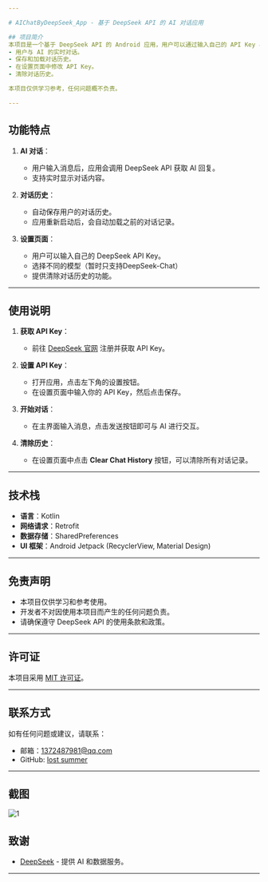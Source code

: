 ```yaml
---

# AIChatByDeepSeek_App - 基于 DeepSeek API 的 AI 对话应用

## 项目简介
本项目是一个基于 DeepSeek API 的 Android 应用，用户可以通过输入自己的 API Key 与 AI 进行交互。应用支持以下功能：
- 用户与 AI 的实时对话。
- 保存和加载对话历史。
- 在设置页面中修改 API Key。
- 清除对话历史。

本项目仅供学习参考，任何问题概不负责。

---
```


## 功能特点
1. **AI 对话**：
   - 用户输入消息后，应用会调用 DeepSeek API 获取 AI 回复。
   - 支持实时显示对话内容。

2. **对话历史**：
   - 自动保存用户的对话历史。
   - 应用重新启动后，会自动加载之前的对话记录。

3. **设置页面**：
   - 用户可以输入自己的 DeepSeek API Key。
   - 选择不同的模型（暂时只支持DeepSeek-Chat）
   - 提供清除对话历史的功能。

---

## 使用说明
1. **获取 API Key**：
   - 前往 [DeepSeek 官网](https://www.deepseek.com) 注册并获取 API Key。

2. **设置 API Key**：
   - 打开应用，点击左下角的设置按钮。
   - 在设置页面中输入你的 API Key，然后点击保存。

3. **开始对话**：
   - 在主界面输入消息，点击发送按钮即可与 AI 进行交互。

4. **清除历史**：
   - 在设置页面中点击 **Clear Chat History** 按钮，可以清除所有对话记录。

---

## 技术栈
- **语言**：Kotlin
- **网络请求**：Retrofit
- **数据存储**：SharedPreferences
- **UI 框架**：Android Jetpack (RecyclerView, Material Design)

---

## 免责声明
- 本项目仅供学习和参考使用。
- 开发者不对因使用本项目而产生的任何问题负责。
- 请确保遵守 DeepSeek API 的使用条款和政策。

---

## 许可证
本项目采用 [MIT 许可证](LICENSE)。

---

## 联系方式
如有任何问题或建议，请联系：
- 邮箱：1372487981@qq.com
- GitHub: [lost summer](https://github.com/driohcker)

---

## 截图
![1](https://github.com/user-attachments/assets/8592b4b2-c760-465c-9e31-0d0ef8306c11)


## 致谢

- [DeepSeek](https://www.deepseek.com) - 提供 AI 和数据服务。



---

